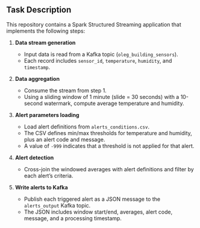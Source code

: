 ## Task Description

This repository contains a Spark Structured Streaming application that implements the following steps:

1. **Data stream generation**  
   - Input data is read from a Kafka topic (`oleg_building_sensors`).  
   - Each record includes `sensor_id`, `temperature`, `humidity`, and `timestamp`.  

2. **Data aggregation**  
   - Consume the stream from step 1.  
   - Using a sliding window of 1 minute (slide = 30 seconds) with a 10-second watermark, compute average temperature and humidity.  

3. **Alert parameters loading**  
   - Load alert definitions from `alerts_conditions.csv`.  
   - The CSV defines min/max thresholds for temperature and humidity, plus an alert code and message.  
   - A value of `-999` indicates that a threshold is not applied for that alert.  

4. **Alert detection**  
   - Cross-join the windowed averages with alert definitions and filter by each alert’s criteria.  

5. **Write alerts to Kafka**  
   - Publish each triggered alert as a JSON message to the `alerts_output` Kafka topic.  
   - The JSON includes window start/end, averages, alert code, message, and a processing timestamp.
